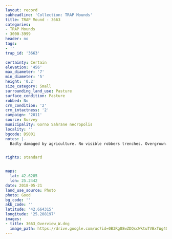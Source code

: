 ```yaml
---
layout: record
subheadline: 'Collection: TRAP Mounds'
title: TRAP Mound - 3663
categories:
- TRAP Mounds
- 3000-3999
header: no
tags:
- ''
trap_id: '3663'

certainty: Certain
elevation: '456'
max_diameter: '7'
min_diameter: '5'
height: '0.2'
size_category: Small
surrounding_land_use: Pasture
surface_condition: Pasture
robbed: No
crm_condition: '2'
crm_intactness: '2'
campaign: '2011'
source: Survey
municipality: Gorno Sahrane necropolis
locality: ''
bgcode: DS001
notes: |-
  Badly damaged by agriculture. No visible robbers trenches. Overgrown.


rights: standard


maps:
  lat: 42.6285
  lon: 25.2442
date: 2018-05-21
land_use_source: Photo
photo: Good
bg_code: ''
akb_code: ''
latitude: '42.664315'
longitude: '25.208197'
images:
- title: 3663_Overview_W.dng
  image_path: https://drive.google.com/uc?id=0B3Rg88wZDQscWktuTVBxTWg4OUk
---
```

